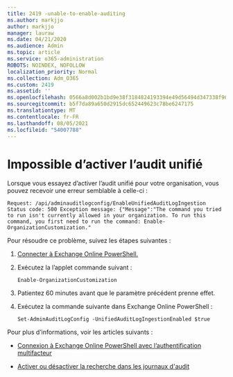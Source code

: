 ```yaml
---
title: 2419 -unable-to-enable-auditing
ms.author: markjjo
author: markjjo
manager: lauraw
ms.date: 04/21/2020
ms.audience: Admin
ms.topic: article
ms.service: o365-administration
ROBOTS: NOINDEX, NOFOLLOW
localization_priority: Normal
ms.collection: Adm_O365
ms.custom: 2419
ms.assetid: ''
ms.openlocfilehash: 0566a8d002b1bd9e38f3184824193394e49d56494d347338f96cfcdfdb758f4c
ms.sourcegitcommit: b5f7da89a650d2915dc652449623c78be6247175
ms.translationtype: MT
ms.contentlocale: fr-FR
ms.lasthandoff: 08/05/2021
ms.locfileid: "54007788"
---
```

# <a name="unable-to-enable-unified-auditing"></a>Impossible d’activer l’audit unifié

Lorsque vous essayez d’activer l’audit unifié pour votre organisation, vous pouvez recevoir une erreur semblable à celle-ci :

```
Request: /api/adminauditlogconfig/EnableUnifiedAuditLogIngestion Status code: 500 Exception message: {"Message":"The command you tried to run isn't currently allowed in your organization. To run this command, you first need to run the command: Enable-OrganizationCustomization."
```

Pour résoudre ce problème, suivez les étapes suivantes :

1. [Connecter à Exchange Online PowerShell.](https://docs.microsoft.com/powershell/exchange/exchange-online/connect-to-exchange-online-powershell/connect-to-exchange-online-powershell)

2. Exécutez la l’applet commande suivant :

   ```
   Enable-OrganizationCustomization
   ```

3. Patientez 60 minutes avant que le paramètre précédent prenne effet.

4. Exécutez la commande suivante dans Exchange Online PowerShell :

   ```
   Set-AdminAuditLogConfig -UnifiedAuditLogIngestionEnabled $true
   ```

Pour plus d’informations, voir les articles suivants :

- [Connexion à Exchange Online PowerShell avec l’authentification multifacteur](https://docs.microsoft.com/powershell/exchange/exchange-online/connect-to-exchange-online-powershell/mfa-connect-to-exchange-online-powershell)

-  [Activer ou désactiver la recherche dans les journaux d'audit](https://docs.microsoft.com/microsoft-365/compliance/turn-audit-log-search-on-or-off)
